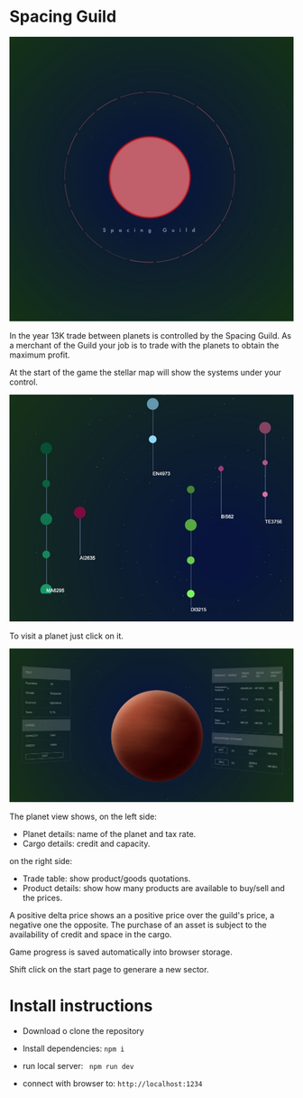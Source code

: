 # Spacing Guild

![startscreen](pics/splash.jpg)

In the year 13K trade between planets is controlled by the Spacing Guild. As a merchant of the Guild your job is to trade with the planets to obtain the maximum profit.

At the start of the game the stellar map will show the systems under your control.

![stellar_map](pics/stellarmap.jpg)

To visit a planet just click on it.

![planet](pics/planet.jpg)

The planet view shows, on the left side:
- Planet details: name of the planet and tax rate.
- Cargo details: credit and capacity.

on the right side:
- Trade table: show product/goods quotations.
- Product details: show how many products are available to buy/sell and the prices.

A positive delta price shows an a positive price over the guild's price, a negative one the opposite.
The purchase of an asset is subject to the availability of credit and space in the cargo.

Game progress is saved automatically into browser storage.

Shift click on the start page to generare a new sector.



# Install instructions
- Download o clone the repository
- Install dependencies:
```npm i ```

- run local server:
``` npm run dev```
- connect with browser to:
```http://localhost:1234```


